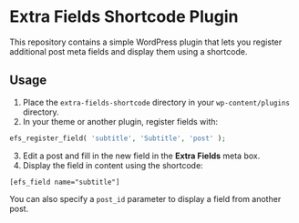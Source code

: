 # Extra Fields Shortcode Plugin

This repository contains a simple WordPress plugin that lets you register additional post meta fields and display them using a shortcode.

## Usage

1. Place the `extra-fields-shortcode` directory in your `wp-content/plugins` directory.
2. In your theme or another plugin, register fields with:

```php
efs_register_field( 'subtitle', 'Subtitle', 'post' );
```

3. Edit a post and fill in the new field in the **Extra Fields** meta box.
4. Display the field in content using the shortcode:

```
[efs_field name="subtitle"]
```

You can also specify a `post_id` parameter to display a field from another post.
